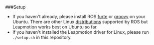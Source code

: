 ###Setup       
* If you haven't already, please install ROS [furte](http://wiki.ros.org/fuerte/Installation/Ubuntu) or [groovy](http://wiki.ros.org/groovy/Installation/Ubuntu) on your Ubuntu. There are other Linux [distributions](http://wiki.ros.org/ROS/Installation) supported by ROS but Leapmotion works best on Ubuntu so far.    
* If you haven't installed the Leapmotion driver for Linux, please run `./setup.sh` in this repository.   
